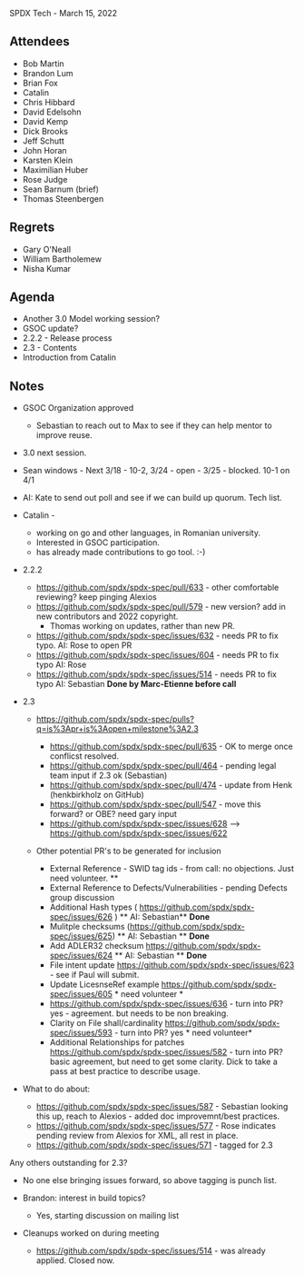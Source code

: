 SPDX Tech - March 15, 2022

## Attendees

* Bob Martin
* Brandon Lum
* Brian Fox
* Catalin
* Chris Hibbard
* David Edelsohn
* David Kemp
* Dick Brooks 
* Jeff Schutt
* John Horan 
* Karsten Klein
* Maximilian Huber
* Rose Judge
* Sean Barnum (brief)
* Thomas Steenbergen

## Regrets
* Gary O'Neall
* William Bartholemew
* Nisha Kumar

## Agenda
* Another 3.0 Model working session?
* GSOC update?
* 2.2.2 - Release process 
* 2.3 - Contents
* Introduction from Catalin

## Notes

* GSOC Organization approved
   * Sebastian to reach out to Max to see if they can help mentor to improve reuse. 

* 3.0 next session. 
* Sean windows - Next 3/18 - 10-2,   3/24 - open   - 3/25 - blocked.  10-1 on 4/1
*  AI:  Kate to send out poll and see if we can build up quorum.    Tech list. 

* Catalin - 
   * working on go and other languages, in Romanian university.
   * Interested in GSOC participation.
   * has already made contributions to go tool.  :-)

* 2.2.2
   * https://github.com/spdx/spdx-spec/pull/633 - other comfortable reviewing?   keep pinging Alexios
   * https://github.com/spdx/spdx-spec/pull/579 - new version?   add in new contributors and 2022 copyright.
     * Thomas working on updates, rather than new PR. 
   * https://github.com/spdx/spdx-spec/issues/632 - needs PR to fix typo.  AI: Rose to open PR
   * https://github.com/spdx/spdx-spec/issues/604 - needs PR to fix typo AI: Rose
   * https://github.com/spdx/spdx-spec/issues/514 - needs PR to fix typo  AI: Sebastian **Done by Marc-Etienne before call**

* 2.3
   * https://github.com/spdx/spdx-spec/pulls?q=is%3Apr+is%3Aopen+milestone%3A2.3
      * https://github.com/spdx/spdx-spec/pull/635 - OK to merge once conflicst resolved. 
      * https://github.com/spdx/spdx-spec/pull/464 - pending legal team input if 2.3 ok (Sebastian)
      * https://github.com/spdx/spdx-spec/pull/474 - update from Henk (henkbirkholz on GitHub)
      * https://github.com/spdx/spdx-spec/pull/547 - move this forward?   or OBE?  need gary input
      * https://github.com/spdx/spdx-spec/issues/628 --> https://github.com/spdx/spdx-spec/issues/622

   * Other potential PR's to be generated for inclusion 
      * External Reference - SWID tag ids - from call: no objections.   Just need volunteer.  **
      * External Reference to Defects/Vulnerabilities - pending Defects group discussion
       * Additional Hash types ( https://github.com/spdx/spdx-spec/issues/626  )  ** AI: Sebastian** **Done**
       * Mulitple checksums (https://github.com/spdx/spdx-spec/issues/625) ** AI: Sebastian ** **Done**
       * Add ADLER32 checksum https://github.com/spdx/spdx-spec/issues/624 ** AI: Sebastian ** **Done**
       * File intent update https://github.com/spdx/spdx-spec/issues/623  - see if Paul will submit. 
       * Update LicesnseRef example https://github.com/spdx/spdx-spec/issues/605 * need volunteer *
      * https://github.com/spdx/spdx-spec/issues/636 - turn into PR?  yes - agreement.   but needs to be non breaking. 
      * Clarity on File shall/cardinality https://github.com/spdx/spdx-spec/issues/593 - turn into PR?  yes * need volunteer*
      * Additional Relationships for patches https://github.com/spdx/spdx-spec/issues/582 - turn into PR?  basic agreement, but need to get some clarity.    Dick to take a pass at best practice to describe usage. 
      
* What to do about:
    * https://github.com/spdx/spdx-spec/issues/587 - Sebastian looking this up,  reach to Alexios - added doc improvemnt/best practices.
    * https://github.com/spdx/spdx-spec/issues/577 - Rose indicates pending review from Alexios for XML, all rest in place.
    * https://github.com/spdx/spdx-spec/issues/571 - tagged for 2.3
    
Any others outstanding for 2.3?
* No one else bringing issues forward,  so above tagging is punch list. 

* Brandon:  interest in build topics?
   * Yes,  starting discussion on mailing list
   
* Cleanups worked on during meeting
   * https://github.com/spdx/spdx-spec/issues/514 - was already applied.   Closed now. 
